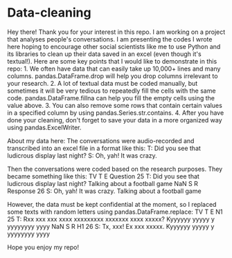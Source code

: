 # Data-cleaning

Hey there! Thank you for your interest in this repo. I am working on a project that analyses people's conversations. I am presenting the codes I wrote here hoping to encourage other social scientists like me to use Python and its libraries to clean up their data saved in an excel (even though it's textual!). Here are some key points that I would like to demonstrate in this repo:
    1. We often have data that can easily take up 10,000+ lines and many columns. pandas.DataFrame.drop will help you drop columns irrelevant to your research. 
    2. A lot of textual data must be coded manually, but sometimes it will be very tedious to repeatedly fill the cells with the same code. pandas.DataFrame.fillna can help you fill the empty cells using the value above. 
    3. You can also remove some rows that contain certain values in a specified column by using pandas.Series.str.contains. 
    4. After you have done your cleaning, don't forget to save your data in a more organized way using pandas.ExcelWriter.



About my data here:
The conversations were audio-recorded and transcribed into an excel file in a format like this:
                                  T:    Did you see that ludicrous display last night? 
                                  S:    Oh, yah! It was crazy.

Then the conversations were coded based on the research purposes. They became something like this:
TV    T    E    Question    25    T:    Did you see that ludicrous display last night?    Talking about a football game
NaN   S    R    Response    26    S:    Oh, yah! It was crazy.                            Talking about a football game

However, the data must be kept confidential at the moment, so I replaced some texts with random letters using pandas.DataFrame.replace:
TV    T    E    N1          25    T:    Rxx xxx xxx xxxx xxxxxxxxx xxxxxxx xxxx xxxxx?    Kyyyyyy yyyyy y yyyyyyyy yyyy
NaN   S    R    H1          26    S:    Tx, xxx! Ex xxx xxxxx.                            Kyyyyyy yyyyy y yyyyyyyy yyyy


Hope you enjoy my repo!
